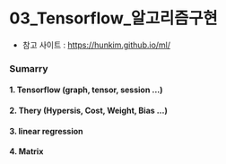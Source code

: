 # 03_Tensorflow_알고리즘구현

- 참고 사이트 : https://hunkim.github.io/ml/

### Sumarry  

#### 1. Tensorflow (graph, tensor, session ...)  

#### 2. Thery (Hypersis, Cost, Weight, Bias ...)  

#### 3. linear regression

#### 4. Matrix  


 

